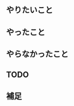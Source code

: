 ## やりたいこと

<!-- 概要を書く。変更の目的 もしくは 関連する Issue や PullRequest などあれば書いておく -->
<!-- レビュアーが把握できるように変更にいたった背景を詳しく書きましょう -->

## やったこと

<!-- 変更内容を書く。必要であればスクショによる比較などがあるとわかりやすい -->

## やらなかったこと

<!-- このPRに関連するが保留したことや、検討した結果行わなかったことを理由とともに書く -->

## TODO

<!-- このPRに関連した今後の作業 など -->

## 補足

<!-- その他PRに関連する共有など -->
